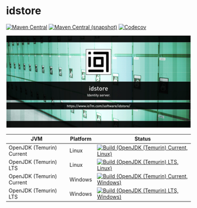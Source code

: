 idstore
===

[![Maven Central](https://img.shields.io/maven-central/v/com.io7m.idstore/com.io7m.idstore.svg?style=flat-square)](http://search.maven.org/#search%7Cga%7C1%7Cg%3A%22com.io7m.idstore%22)
[![Maven Central (snapshot)](https://img.shields.io/nexus/s/https/s01.oss.sonatype.org/com.io7m.idstore/com.io7m.idstore.svg?style=flat-square)](https://s01.oss.sonatype.org/content/repositories/snapshots/com/io7m/idstore/)
[![Codecov](https://img.shields.io/codecov/c/github/io7m/idstore.svg?style=flat-square)](https://codecov.io/gh/io7m/idstore)

![idstore](./src/site/resources/idstore.jpg?raw=true)

| JVM | Platform | Status |
|-----|----------|--------|
| OpenJDK (Temurin) Current | Linux | [![Build (OpenJDK (Temurin) Current, Linux)](https://img.shields.io/github/workflow/status/io7m/idstore/main.linux.temurin.current)](https://github.com/io7m/idstore/actions?query=workflow%3Amain.linux.temurin.current)|
| OpenJDK (Temurin) LTS | Linux | [![Build (OpenJDK (Temurin) LTS, Linux)](https://img.shields.io/github/workflow/status/io7m/idstore/main.linux.temurin.lts)](https://github.com/io7m/idstore/actions?query=workflow%3Amain.linux.temurin.lts)|
| OpenJDK (Temurin) Current | Windows | [![Build (OpenJDK (Temurin) Current, Windows)](https://img.shields.io/github/workflow/status/io7m/idstore/main.windows.temurin.current)](https://github.com/io7m/idstore/actions?query=workflow%3Amain.windows.temurin.current)|
| OpenJDK (Temurin) LTS | Windows | [![Build (OpenJDK (Temurin) LTS, Windows)](https://img.shields.io/github/workflow/status/io7m/idstore/main.windows.temurin.lts)](https://github.com/io7m/idstore/actions?query=workflow%3Amain.windows.temurin.lts)|
